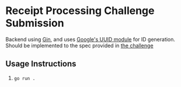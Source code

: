 # Receipt Processing Challenge Submission

Backend using [Gin](https://github.com/gin-gonic/gin), and uses [Google's UUID module](https://github.com/google/uuid) for ID generation. Should be implemented to the spec provided in [the challenge](https://github.com/fetch-rewards/receipt-processor-challenge)

## Usage Instructions
1. `go run .`
